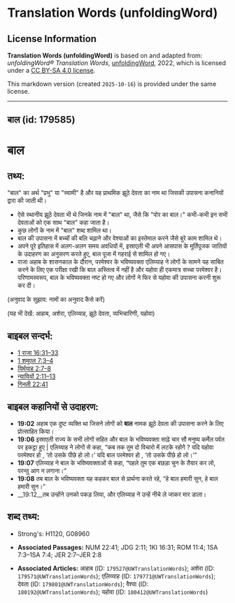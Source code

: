 # Translation Words (unfoldingWord)

## License Information

**Translation Words (unfoldingWord)** is based on and adapted from: _unfoldingWord® Translation Words_, [unfoldingWord](https://unfoldingword.org/utw), 2022, which is licensed under a [CC BY-SA 4.0 license](https://creativecommons.org/licenses/by-sa/4.0/legalcode.en).

This markdown version (created `2025-10-16`) is provided under the same license.



--------------------------------

## बाल (id: 179585)

बाल
===

तथ्य:
-----

"बाल" का अर्थ "प्रभु" या "स्वामी" है और यह प्राथमिक झूठे देवता का नाम था जिसकी उपासना कनानियों द्वारा की जाती थी।

* ऐसे स्थानीय झूठे देवता भी थे जिनके नाम में "बाल" था, जैसे कि "पोर का बाल।" कभी\-कभी इन सभी देवताओं को एक साथ "बाल" कहा जाता है।
* कुछ लोगों के नाम में "बाल" शब्द शामिल था।
* बाल की उपासना में बच्चों की बलि चढ़ाने और वेश्याओं का इस्तेमाल करने जैसे बुरे काम शामिल थे।
* अपने पूरे इतिहास में अलग\-अलग समय अवधियों में, इस्राएली भी अपने आसपास के मूर्तिपूजक जातियों के उदाहरण का अनुसरण करते हुए, बाल पूजा में गहराई से शामिल हो गए।
* राजा अहाब के शासनकाल के दौरान, परमेश्वर के भविष्यवक्ता एलिय्याह ने लोगों के सामने यह साबित करने के लिए एक परीक्षा रखी कि बाल अस्तित्व में नहीं है और यहोवा ही एकमात्र सच्चा परमेश्वर है। परिणामस्वरूप, बाल के भविष्यवक्ता नष्ट हो गए और लोगों ने फिर से यहोवा की उपासना करनी शुरू कर दी।

(अनुवाद के सुझाव: नामों का अनुवाद कैसे करें)

(यह भी देखें: आहाब, अशेरा, एलिय्याह, झूठे देवता, व्यभिचारिणी, यहोवा)

बाइबल सन्दर्भ:
--------------

* [1 राजा 16:31–33](https://ref.ly/1Kgs0:0)
* [1 शमूएल 7:3–4](https://ref.ly/1Sam0:0)
* [यिर्मयाह 2:7–8](https://ref.ly/Jer2:7-Jer2:8)
* [न्यायियों 2:11–13](https://ref.ly/Judg2:11-Judg2:13)
* [गिनती 22:41](https://ref.ly/Num22:41)

बाइबल कहानियों से उदाहरण:
-------------------------

* **19:02** अहाब एक दुष्ट व्यक्ति था जिसने लोगों को **बाल** नामक झूठे देवता की उपासना करने के लिए प्रोत्साहित किया।
* **19:06** इस्राएली राज्य के सभी लोगों सहित और बाल के भविष्यवक्ता साढ़े चार सौ मनुष्य कर्मेल पर्वत पर इकट्ठा हुए \| एलिय्याह ने लोगों से कहा, “कब तक तुम दो विचारो में लटके रहोगे ? यदि यहोवा परमेश्वर हो , ‘तो उसके पीछे हो लो।’ यदि बाल परमेश्वर हो , ‘तो उसके पीछे हो लो।’”
* **19:07** एलिय्याह ने बाल के भविष्यवक्ताओं से कहा, “पहले तुम एक बछड़ा चुन के तैयार कर लो, परन्तु आग न लगाना।”
* **19:08** तब बाल के भविष्यवक्ता यह कहकर बाल से प्रार्थना करते रहे, “हे बाल हमारी सुन, हे बाल हमारी सुन।”
* \_\_19:12\_\_तब उन्होंने उनको पकड़ लिया, और एलिय्याह ने उन्हें नीचे ले जाकर मार डाला।

शब्द तथ्य:
----------

* Strong's: H1120, G08960

* **Associated Passages:** NUM 22:41; JDG 2:11; 1KI 16:31; ROM 11:4; 1SA 7:3–1SA 7:4; JER 2:7–JER 2:8
* **Associated Articles:** आहाब (ID: `179527@UWTranslationWords`); अशेरा (ID: `179571@UWTranslationWords`); एलिय्याह (ID: `179771@UWTranslationWords`); देवता (ID: `179801@UWTranslationWords`); वैश्या (ID: `180192@UWTranslationWords`); यहोवा (ID: `180412@UWTranslationWords`)


